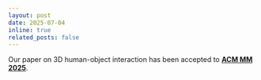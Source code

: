 ```yaml
---
layout: post
date: 2025-07-04
inline: true
related_posts: false
---
```


Our paper on 3D human-object interaction has been accepted to <a href="https://acmmm2025.org/" target="_blank"><strong>ACM MM 2025</strong></a>.